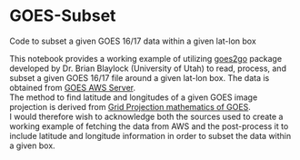 # GOES-Subset
Code to subset a given GOES 16/17 data within a given lat-lon box 

This notebook provides a working example of utilizing [goes2go](https://blaylockbk.github.io/goes2go/_build/html/user_guide/index.html) package developed by Dr. Brian Blaylock (University of Utah) to read, process, and subset a given GOES 16/17 file around a given lat-lon box. The data is obtained from [GOES AWS Server](https://noaa-goes16.s3.amazonaws.com/index.html). <br />
The method to find latitude and longitudes of a given GOES image projection is derived from [Grid Projection mathematics of GOES](https://makersportal.com/blog/2018/11/25/goes-r-satellite-latitude-and-longitude-grid-projection-algorithm).<br />
I would therefore wish to acknowledge both the sources used to create a working example of fetching the data from AWS and the post-process it to include latitude and longitude information in order to subset the data within a given box. 
